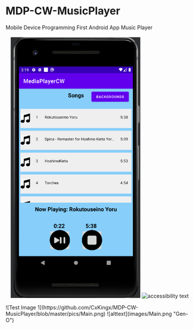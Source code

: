 # MDP-CW-MusicPlayer
Mobile Device Programming First Android App Music Player
<p align="center">
  <img src="\pics\Main.png" width="350" title="hover text">
  <img src="your_relative_path_here_number_2_large_name" width="350" alt="accessibility text">
</p>
![Test Image 1](https://github.com/CxKingx/MDP-CW-MusicPlayer/blob/master/pics/Main.png)
![alttext](images/Main.png "Gen-O")
